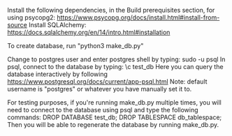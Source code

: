 Install the following dependencies, in the Build prerequisites section, for using psycopg2: https://www.psycopg.org/docs/install.html#install-from-source
Install SQLAlchemy: https://docs.sqlalchemy.org/en/14/intro.html#installation

To create database, run "python3 make_db.py"

Change to postgres user and enter postgres shell by typing: sudo -u <username> psql
In psql, connect to the database by typing: \c test_db
Here you can query the database interactively by following https://www.postgresql.org/docs/current/app-psql.html
Note: default username is "postgres" or whatever you have manually set it to. 

For testing purposes, if you're running make_db.py multiple times, you will need to connect to the database using psql and type the following commands:
DROP DATABASE test_db;
DROP TABLESPACE db_tablespace;
Then you will be able to regenerate the database by running make_db.py.